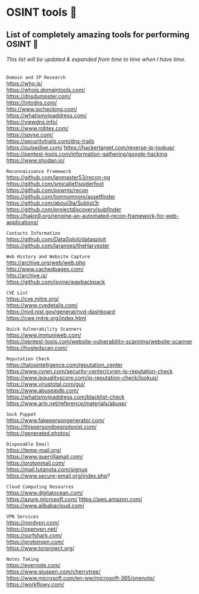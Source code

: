 # OSINT tools :ghost:

## List of completely amazing tools for performing OSINT 👀 

###### This list will be updated & expanded from time to time when I have time. 

`Domain and IP Research`  
https://who.is/  
https://whois.domaintools.com/  
https://dnsdumpster.com/  
https://intodns.com/  
http://www.ipchecking.com/  
https://whatismyipaddress.com/  
https://viewdns.info/  
https://www.robtex.com/  
https://spyse.com/  
https://securitytrails.com/dns-trails  
https://pulsedive.com/ 
https://hackertarget.com/reverse-ip-lookup/  
https://pentest-tools.com/information-gathering/google-hacking  
https://www.shodan.io/  

`Reconnaissance Framework`  
https://github.com/lanmaster53/recon-ng  
https://github.com/smicallef/spiderfoot  
https://github.com/pownjs/recon  
https://github.com/tomnomnom/assetfinder  
https://github.com/aboul3la/Sublist3r  
https://github.com/projectdiscovery/subfinder  
https://hakin9.org/rengine-an-automated-recon-framework-for-web-applications/  

`Contacts Information`  
https://github.com/DataSploit/datasploit  
https://github.com/laramies/theHarvester  

`Web History and Website Capture`  
http://archive.org/web/web.php  
http://www.cachedpages.com/  
http://archive.is/  
https://github.com/jsvine/waybackpack  

`CVE List`  
https://cve.mitre.org/  
https://www.cvedetails.com/  
https://nvd.nist.gov/general/nvd-dashboard  
https://cwe.mitre.org/index.html  

`Quick Vulnerability Scanners`  
https://www.immuniweb.com/  
https://pentest-tools.com/website-vulnerability-scanning/website-scanner  
https://hostedscan.com/  

`Reputation Check`  
https://talosintelligence.com/reputation_center  
https://www.cyren.com/security-center/cyren-ip-reputation-check  
https://www.ipqualityscore.com/ip-reputation-check/lookup/  
https://www.virustotal.com/gui/  
https://www.abuseipdb.com/  
https://whatismyipaddress.com/blacklist-check  
https://www.arin.net/reference/materials/abuse/  

`Sock Puppet`  
https://www.fakepersongenerator.com/  
https://thispersondoesnotexist.com/  
https://generated.photos/  

`Disposable Email`  
https://temp-mail.org/  
https://www.guerrillamail.com/   
https://protonmail.com/  
https://mail.tutanota.com/signup  
https://www.secure-email.org/index.php?  

`Cloud Computing Resources`  
https://www.digitalocean.com/  
https://azure.microsoft.com/
https://aws.amazon.com/
https://www.alibabacloud.com/  

`VPN Services`  
https://nordvpn.com/  
https://openvpn.net/  
https://surfshark.com/  
https://protonvpn.com/  
https://www.torproject.org/  

`Notes Taking`  
https://evernote.com/  
https://www.giuspen.com/cherrytree/  
https://www.microsoft.com/en-ww/microsoft-365/onenote/
https://workflowy.com/
